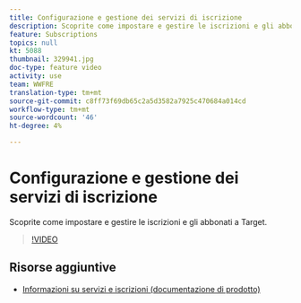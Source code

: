 ```yaml
---
title: Configurazione e gestione dei servizi di iscrizione
description: Scoprite come impostare e gestire le iscrizioni e gli abbonati a Target.
feature: Subscriptions
topics: null
kt: 5088
thumbnail: 329941.jpg
doc-type: feature video
activity: use
team: WWFRE
translation-type: tm+mt
source-git-commit: c8ff73f69db65c2a5d3582a7925c470684a014cd
workflow-type: tm+mt
source-wordcount: '46'
ht-degree: 4%

---
```



# Configurazione e gestione dei servizi di iscrizione

Scoprite come impostare e gestire le iscrizioni e gli abbonati a Target.

>[!VIDEO](https://video.tv.adobe.com/v/329941?quality=12)

## Risorse aggiuntive

* [Informazioni su servizi e iscrizioni (documentazione di prodotto)](https://experienceleague.adobe.com/docs/campaign-classic/using/sending-messages/subscriptions-and-referrals/about-services-and-subscriptions.html)

